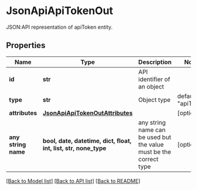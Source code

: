 # JsonApiApiTokenOut

JSON:API representation of apiToken entity.

## Properties
Name | Type | Description | Notes
------------ | ------------- | ------------- | -------------
**id** | **str** | API identifier of an object | 
**type** | **str** | Object type | defaults to "apiToken"
**attributes** | [**JsonApiApiTokenOutAttributes**](JsonApiApiTokenOutAttributes.md) |  | [optional] 
**any string name** | **bool, date, datetime, dict, float, int, list, str, none_type** | any string name can be used but the value must be the correct type | [optional]

[[Back to Model list]](../README.md#documentation-for-models) [[Back to API list]](../README.md#documentation-for-api-endpoints) [[Back to README]](../README.md)


